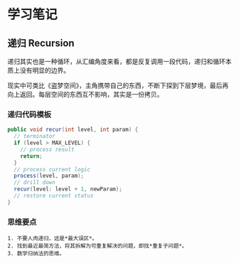 # 学习笔记

## 递归 Recursion

递归其实也是一种循环，从汇编角度来看，都是反复调用一段代码，递归和循环本质上没有明显的边界。

现实中可类比《盗梦空间》，主角携带自己的东西，不断下探到下层梦境，最后再向上返回。每层空间的东西互不影响，其实是一份拷贝。

### 递归代码模板

```java
public void recur(int level, int param) {
  // terminator
  if (level > MAX_LEVEL) {
    // process result
    return;
  }
  // process current logic
  process(level, param);
  // drill down
  recur(level: level + 1, newParam);
  // restore current status
}
```

### 思维要点

	1. 不要人肉递归，这是*最大误区*。
	2. 找到最近最简方法，将其拆解为可重复解决的问题，即找*重复子问题*。
	3. 数学归纳法的思维。


